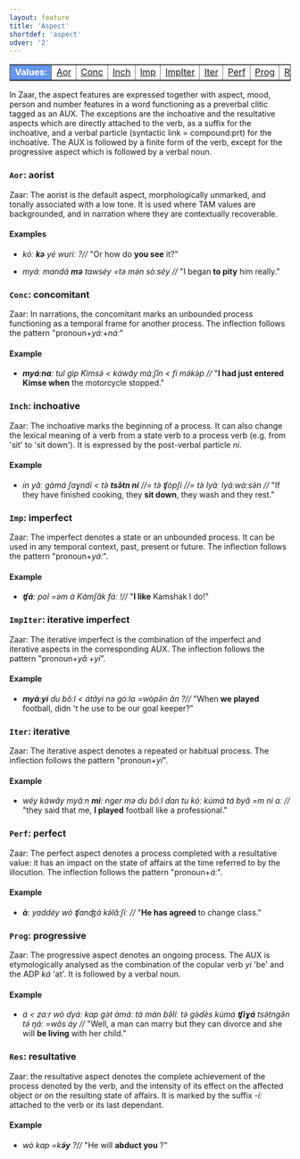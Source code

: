 ```yaml
---
layout: feature
title: 'Aspect'
shortdef: 'aspect'
udver: '2'
---
```


<table class="typeindex" border="1">
<tr>
  <td style="background-color:cornflowerblue;color:white"><strong>Values:</strong> </td>
  <td><a href="#Aor">Aor</a></td>
  <td><a href="#Conc">Conc</a></td>
  <td><a href="#Inch">Inch</a></td>
  <td><a href="#Imp">Imp</a></td>
  <td><a href="#Imp-Iter">ImpIter</a></td>
  <td><a href="#Iter">Iter</a></td>
  <td><a href="#Perf">Perf</a></td>
  <td><a href="#Prog">Prog</a></td>
  <td><a href="#Res">Res</a></td>
</tr>
</table>

In Zaar, the aspect features are expressed together with aspect, mood, person and number features in a word functioning as a preverbal clitic tagged as an AUX. The exceptions are the inchoative and the resultative aspects which are directly attached to the verb, as a suffix for the inchoative, and a verbal particle (syntactic link = compound:prt) for the inchoative. The AUX is followed by a finite form of the verb, except for the progressive aspect which is followed by a verbal noun.

### <a name="Aor">`Aor`</a>: aorist

Zaar: The aorist is the default aspect, morphologically unmarked, and tonally associated with a low tone. It is used where TAM values are backgrounded, and in narration where they are contextually recoverable. 

#### Examples

* _kóː <b>kə</b> yé wuriː ?//_  "Or how do <b>you see</b> it?"

* _myáː mandá <b>mə</b> tawséy =tə mə́n sòːséy //_  "I began <b>to pity</b> him really."

### <a name="Conc">`Conc`</a>: concomitant

Zaar: In narrations, the concomitant marks an unbounded process functioning as a temporal frame for another process. The inflection follows the pattern "pronoun+_yáː_+_náː_"

#### Example

* _<b>myáːnaː</b> tul gìp Kìmsə́ < káwây màːʃîn < fi mə́kə́p //_  "<b>I had just entered Kimse when</b> the motorcycle stopped."

### <a name="Inch">`Inch`</a>: inchoative

Zaar: The inchoative marks the beginning of a process. It can also change the lexical meaning of a verb from a state verb to a process verb (e.g. from 'sit' to 'sit down'). It is expressed by the post-verbal particle _ni_.

#### Example

* _ín yǎː gàmá ʃaɣndí < tə̀ <b>tsə̌tn ni</b> //= tə̀ ʧòpʃí //= tə̀ lyàː lyáːwàːsə̀n //_  "If they have finished cooking, they <b>sit down</b>, they wash and they rest."

### <a name="Imp">`Imp`</a>: imperfect

Zaar: The imperfect denotes a state or an unbounded process. It can be used in any temporal context, past, present or future. The inflection follows the pattern "pronoun+_yáː_".

#### Example

* _<b>ʧáː</b> pol =əm á Kámʃâk fáː !//_  "<b>I like</b> Kamshak I do!"

### <a name="ImpIter">`ImpIter`</a>: iterative imperfect

Zaar: The iterative imperfect is the combination of the imperfect and iterative aspects in the corresponding AUX. The inflection follows the pattern "pronoun+_yǎː_+_yi_".

#### Example

* _<b>myàːyi</b> ɗu bôːl < átâyi nə góːla =wòpə̌n ǎn ?//_  "When <b>we played</b> football, didn 't he use to be our goal keeper?"

### <a name="Iter">`Iter`</a>: iterative

Zaar: The iterative aspect denotes a repeated or habitual process. The inflection follows the pattern "pronoun+_yi_".

#### Example

* _wéy káwây myâːn <b>miː</b> nger mə ɗu bôːl ɗan tu kóː kúmá tá byǎ =m ni aː //_ "they said that me, <b>I played</b> football like a professional."

### <a name="Perf">`Perf`</a>: perfect

Zaar: The perfect aspect denotes a process completed with a resultative value: it has an impact on the state of affairs at the time referred to by the illocution. The inflection follows the pattern "pronoun+_áː_".

#### Example

* _<b>àː</b> yaddéy wò ʧanʤá kə́lâːʃíː //_  "<b>He has agreed</b> to change class."

### <a name="Prog">`Prog`</a>: progressive

Zaar: The progressive aspect denotes an ongoing process. The AUX is etymologically analysed as the combination of the copular verb _yi_ 'be' and the ADP _ká_ 'at'. It is followed by a verbal noun. 

#### Example

* _á < zaːr wò ɗyáː kap gə̀t àmáː tá mán ɓə̂líː tə́ gə̀ɗès kúmá <b>ʧìɣá</b> tsə́tngə̂n tə́ ŋáː =wôs áy //_ "Well, a man can marry but they can divorce and she will <b>be living</b> with her child."

### <a name="Res">`Res`</a>: resultative

Zaar: the resultative aspect denotes the complete achievement of the process denoted by the verb, and the intensity of its effect on the affected object or on the resulting state of affairs. It is marked by the suffix _-íː_ attached to the verb or its last dependant. 

#### Example

* _wò kap =k<b>ə́y</b> ?//_ "He will <b>abduct you</b> ?"

<!-- Interlanguage links updated Po 6. listopadu 2023, 21:41:36 CET -->
